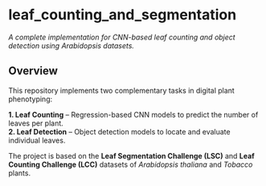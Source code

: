 # leaf_counting_and_segmentation

*A complete implementation for CNN-based leaf counting and object detection using Arabidopsis datasets.*

## Overview
This repository implements two complementary tasks in digital plant phenotyping:

**1. Leaf Counting** – Regression-based CNN models to predict the number of leaves per plant.  
**2. Leaf Detection** – Object detection models to locate and evaluate individual leaves.

The project is based on the **Leaf Segmentation Challenge (LSC)** and **Leaf Counting Challenge (LCC)** datasets of *Arabidopsis thaliana* and *Tobacco* plants.  
